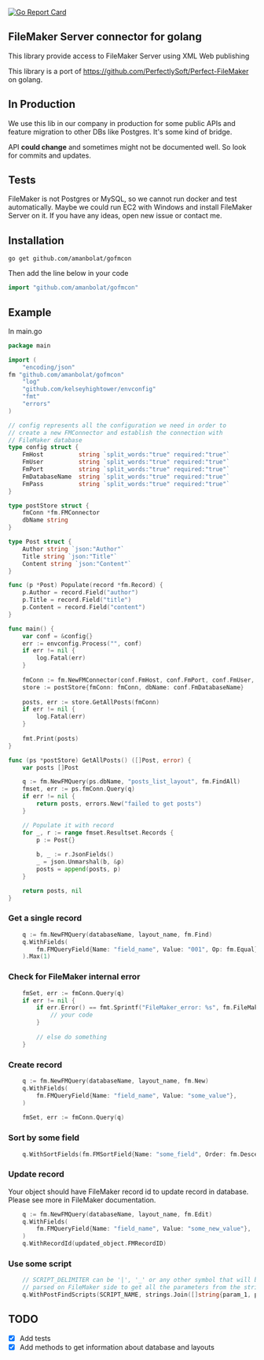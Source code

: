 [![Go Report Card](https://goreportcard.com/badge/github.com/amanbolat/gofmcon)](https://goreportcard.com/report/github.com/amanbolat/gofmcon)

## FileMaker Server connector for golang
This library provide access to FileMaker Server using XML Web publishing

This library is a port of https://github.com/PerfectlySoft/Perfect-FileMaker on golang.

## In Production
We use this lib in our company in production for some public APIs and feature migration to other DBs like Postgres.
It's some kind of bridge.

API **could change** and sometimes might not be documented well. So look for commits and updates. 

## Tests
FileMaker is not Postgres or MySQL, so we cannot run docker and test automatically. Maybe we could run EC2 with Windows and install FileMaker Server on it.
If you have any ideas, open new issue or contact me.

## Installation

```
go get github.com/amanbolat/gofmcon
```
Then add the line below in your code 
```go
import "github.com/amanbolat/gofmcon"
```

## Example

In main.go
```go
package main

import (
    "encoding/json"
fm "github.com/amanbolat/gofmcon"
    "log"
    "github.com/kelseyhightower/envconfig"
    "fmt"
    "errors"
)

// config represents all the configuration we need in order to
// create a new FMConnector and establish the connection with 
// FileMaker database 
type config struct {
    FmHost          string `split_words:"true" required:"true"`
    FmUser          string `split_words:"true" required:"true"`
    FmPort          string `split_words:"true" required:"true"`
    FmDatabaseName  string `split_words:"true" required:"true"`
    FmPass          string `split_words:"true" required:"true"`
}

type postStore struct {
    fmConn *fm.FMConnector
    dbName string
}

type Post struct {
    Author string `json:"Author"`
    Title string `json:"Title"`
    Content string `json:"Content"`
}

func (p *Post) Populate(record *fm.Record) {
    p.Author = record.Field("author")
    p.Title = record.Field("title")
    p.Content = record.Field("content")
}

func main() {
    var conf = &config{}
    err := envconfig.Process("", conf)
    if err != nil {
        log.Fatal(err)
    }
    
    fmConn := fm.NewFMConnector(conf.FmHost, conf.FmPort, conf.FmUser, conf.FmPass)
    store := postStore{fmConn: fmConn, dbName: conf.FmDatabaseName}
    
    posts, err := store.GetAllPosts(fmConn)
    if err != nil {                                    
        log.Fatal(err)
    }
    
    fmt.Print(posts)
}

func (ps *postStore) GetAllPosts() ([]Post, error) {
	var posts []Post

	q := fm.NewFMQuery(ps.dbName, "posts_list_layout", fm.FindAll)
	fmset, err := ps.fmConn.Query(q)                        
	if err != nil {                                         
		return posts, errors.New("failed to get posts")
	}

    // Populate it with record
	for _, r := range fmset.Resultset.Records { 
		p := Post{}
        
		b, _ := r.JsonFields()
        _ = json.Unmarshal(b, &p)
		posts = append(posts, p)
	}

	return posts, nil
}
```


### Get a single record
```go
    q := fm.NewFMQuery(databaseName, layout_name, fm.Find)
    q.WithFields(
        fm.FMQueryField{Name: "field_name", Value: "001", Op: fm.Equal},
    ).Max(1)
```

### Check for FileMaker internal error
```go
    fmSet, err := fmConn.Query(q)
    if err != nil {
        if err.Error() == fmt.Sprintf("FileMaker_error: %s", fm.FileMakerErrorCodes[401]) {
            // your code
        }
    
        // else do something
    }
```


### Create record
```go
    q := fm.NewFMQuery(databaseName, layout_name, fm.New)
    q.WithFields(
        fm.FMQueryField{Name: "field_name", Value: "some_value"},
    )
    
    fmSet, err := fmConn.Query(q)
```


### Sort by some field
```go
    q.WithSortFields(fm.FMSortField{Name: "some_field", Order: fm.Descending})
```

### Update record
Your object should have FileMaker record id to update record in database. Please see more in FileMaker documentation.
```go
    q := fm.NewFMQuery(databaseName, layout_name, fm.Edit)
    q.WithFields(
        fm.FMQueryField{Name: "field_name", Value: "some_new_value"},
    )
    q.WithRecordId(updated_object.FMRecordID)
```


### Use some script
```go
    // SCRIPT_DELIMITER can be '|', '_' or any other symbol that will be
    // parsed on FileMaker side to get all the parameters from the string
    q.WithPostFindScripts(SCRIPT_NAME, strings.Join([]string{param_1, param_2, param_3}, SCRIPT_DELIMITER))
```

## TODO

- [x] Add tests
- [x] Add methods to get information about database and layouts
